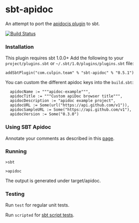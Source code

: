 # sbt-apidoc

An attempt to port the [apidocjs plugin][apidocjs] to sbt.

[![Build Status](https://api.travis-ci.org/valydia/sbt-apidoc.png)](http://travis-ci.org/valydia/sbt-apidoc)

### Installation

This plugin requires sbt 1.0.0+
Add the following to your `project/plugins.sbt` or `~/.sbt/1.0/plugins/plugins.sbt` file:

    addSbtPlugin("com.culpin.team" % "sbt-apidoc" % "0.5.1")
    
You can custom the different apidoc keys into the `build.sbt`:

```
  apidocName := """apidoc-example""",
  apidocTitle := """Custom apiDoc browser title""",
  apidocDescription := "apidoc example project",
  apidocURL := Some(url("https://api.github.com/v1")),
  apidocSampleURL := Some("https://api.github.com/v1"),
  apidocVersion := Some("0.3.0")
```


### Using SBT Apidoc

Annotate your comments as described in this [page][apidocjs].

### Running

    >sbt
    
    >apidoc
    
The output is generated under target/apidoc. 

### Testing

Run `test` for regular unit tests.

Run `scripted` for [sbt script tests](http://www.scala-sbt.org/1.x/docs/Testing-sbt-plugins.html).


[apidocjs]: http://apidocjs.com/